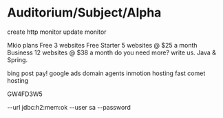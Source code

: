 ﻿# Auditorium/Subject/Alpha

create http monitor
update monitor





Mkio
plans
Free 3 websites Free
Starter 5 websites @ $25 a month
Business 12 websites @ $38 a month
do you need more? write us. 
Java & Spring.

bing post pay!
google ads 
domain agents
inmotion hosting
fast comet hosting

GW4FD3W5


<bean depends-on="dataSource" class="org.springframework.beans.factory.config.MethodInvokingBean">
    <property name="targetClass" value="org.hsqldb.util.DatabaseManagerSwing" />
    <property name="targetMethod" value="main" />
    <property name="arguments">
        <list>
            <value>--url</value>
            <value>jdbc:h2:mem:ok</value>
            <value>--user</value>
            <value>sa</value>
            <value>--password</value>
            <value></value>
        </list>
    </property>
</bean>


